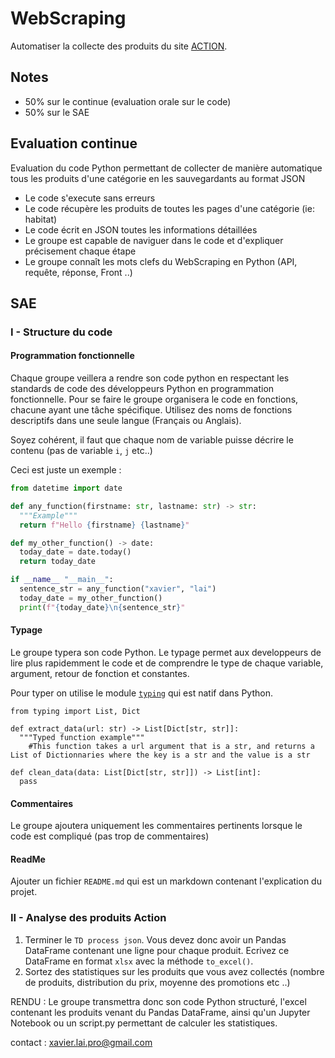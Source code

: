 # WebScraping

Automatiser la collecte des produits du site [ACTION](https://www.action.com/fr-fr/).

## Notes

- 50% sur le continue (evaluation orale sur le code)
- 50% sur le SAE

## Evaluation continue

Evaluation du code Python permettant de collecter de manière automatique tous les produits d'une catégorie en les sauvegardants au format JSON
- Le code s'execute sans erreurs
- Le code récupère les produits de toutes les pages d'une catégorie (ie: habitat)
- Le code écrit en JSON toutes les informations détaillées
- Le groupe est capable de naviguer dans le code et d'expliquer précisement chaque étape
- Le groupe connaît les mots clefs du WebScraping en Python (API, requête, réponse, Front ..)

## SAE

### I - Structure du code

#### Programmation fonctionnelle

Chaque groupe veillera a rendre son code python en respectant les standards de code des développeurs Python en programmation fonctionnelle. 
Pour se faire le groupe organisera le code en fonctions, chacune ayant une tâche spécifique. Utilisez des noms de fonctions descriptifs dans une seule langue (Français ou Anglais).

Soyez cohérent, il faut que chaque nom de variable puisse décrire le contenu (pas de variable `i`, `j` etc..)

Ceci est juste un exemple :

```python
from datetime import date

def any_function(firstname: str, lastname: str) -> str:
  """Example"""
  return f"Hello {firstname} {lastname}"

def my_other_function() -> date:
  today_date = date.today()
  return today_date

if __name__ "__main__":
  sentence_str = any_function("xavier", "lai")
  today_date = my_other_function()
  print(f"{today_date}\n{sentence_str}"
```

#### Typage

Le groupe typera son code Python. Le typage permet aux developpeurs de lire plus rapidemment le code et de comprendre le type de chaque variable, argument, retour de fonction et constantes.

Pour typer on utilise le module [`typing`](https://www.pythontutorial.net/python-basics/python-type-hints/) qui est natif dans Python.

```
from typing import List, Dict

def extract_data(url: str) -> List[Dict[str, str]]:
  """Typed function example"""
    #This function takes a url argument that is a str, and returns a List of Dictionnaries where the key is a str and the value is a str

def clean_data(data: List[Dict[str, str]]) -> List[int]:
  pass
```

#### Commentaires

Le groupe ajoutera uniquement les commentaires pertinents lorsque le code est compliqué (pas trop de commentaires)

#### ReadMe

Ajouter un fichier `README.md` qui est un markdown contenant l'explication du projet.

### II - Analyse des produits Action

1. Terminer le `TD process json`. Vous devez donc avoir un Pandas DataFrame contenant une ligne pour chaque produit. Ecrivez ce DataFrame en format `xlsx` avec la méthode `to_excel()`.
2. Sortez des statistiques sur les produits que vous avez collectés (nombre de produits, distribution du prix, moyenne des promotions etc ..)

RENDU : Le groupe transmettra donc son code Python structuré, l'excel contenant les produits venant du Pandas DataFrame, ainsi qu'un Jupyter Notebook ou un script.py permettant de calculer les statistiques.

contact : xavier.lai.pro@gmail.com
